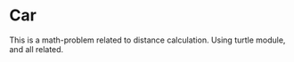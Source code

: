 # Car
This is a math-problem related to distance calculation.
Using turtle module, and all related.
